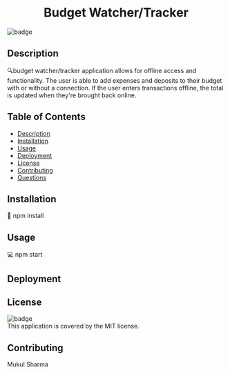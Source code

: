 <h1 align="center">Budget Watcher/Tracker </h1>

![badge](https://img.shields.io/badge/license-MIT-brightgreen)<br />

## Description
🔍budget watcher/tracker application allows for offline access and functionality. The user is able to add expenses and deposits to their budget with or without a connection. If the user enters transactions offline, the total is updated when they're brought back online.

## Table of Contents
- [Description](#description)
- [Installation](#installation)
- [Usage](#usage)
- [Deployment](#deployment)
- [License](#license)
- [Contributing](#contributing)
- [Questions](#questions)

## Installation
💾 npm install

## Usage
💻 npm start

## Deployment

## License
![badge](https://img.shields.io/badge/license-MIT-brightgreen)
<br />
This application is covered by the MIT license. 

## Contributing
Mukul Sharma
